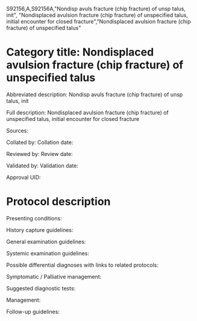 S92156,A,S92156A,"Nondisp avuls fracture (chip fracture) of unsp talus, init", "Nondisplaced avulsion fracture (chip fracture) of unspecified talus, initial encounter for closed fracture","Nondisplaced avulsion fracture (chip fracture) of unspecified talus"
# Category title: Nondisplaced avulsion fracture (chip fracture) of unspecified talus

Abbreviated description: Nondisp avuls fracture (chip fracture) of unsp talus, init

Full description: Nondisplaced avulsion fracture (chip fracture) of unspecified talus, initial encounter for closed fracture

Sources:

Collated by:
Collation date:

Reviewed by:
Review date:

Validated by:
Validation date:

Approval UID:

# Protocol description

Presenting conditions:

History capture guidelines:

General examination guidelines:

Systemic examination guidelines:

Possible differential diagnoses with links to related protocols:

Symptomatic / Palliative management:

Suggested diagnostic tests:

Management:

Follow-up guidelines:
